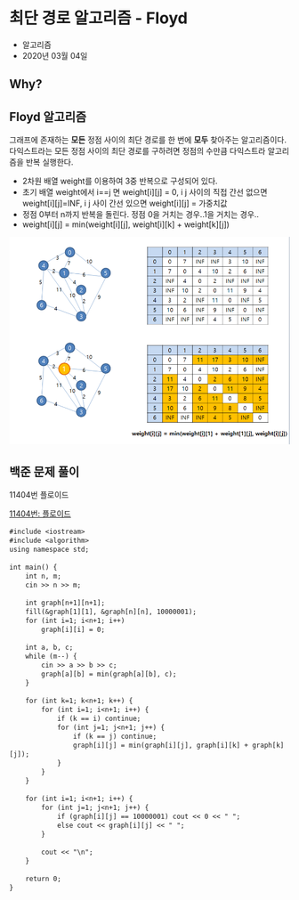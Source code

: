 # 최단 경로 알고리즘 - Floyd

- 알고리즘
- 2020년 03월 04일

## Why?

## Floyd 알고리즘

그래프에 존재하는 **모든** 정점 사이의 최단 경로를 한 번에 **모두** 찾아주는 알고리즘이다. 다익스트라는 모든 정점 사이의 최단 경로를 구하려면 정점의 수만큼 다익스트라 알고리즘을 반복 실행한다.

- 2차원 배열 weight를 이용하여 3중 반복으로 구성되어 있다.
- 초기 배열 weight에서 i==j 면 weight[i][j] = 0, i j 사이의 직접 간선 없으면 weight[i][j]=INF, i j 사이 간선 있으면 weight[i][j] = 가중치값
- 정점 0부터 n까지 반복을 돌린다. 정점 0을 거치는 경우..1을 거치는 경우..
- weight[i][j] = min(weight[i][j], weight[i][k] + weight[k][j])

![Floyd/Untitled.png](Floyd/Untitled.png)

## 백준 문제 풀이

11404번 플로이드

[11404번: 플로이드](https://www.acmicpc.net/problem/11404)

    #include <iostream>
    #include <algorithm>
    using namespace std;
    
    int main() {
    	int n, m;
    	cin >> n >> m;
    	
    	int graph[n+1][n+1];
    	fill(&graph[1][1], &graph[n][n], 10000001);
    	for (int i=1; i<n+1; i++)
    		graph[i][i] = 0;
    		
    	int a, b, c;
    	while (m--) {
    		cin >> a >> b >> c;
    		graph[a][b] = min(graph[a][b], c);
    	}
    	
    	for (int k=1; k<n+1; k++) {
    		for (int i=1; i<n+1; i++) {
    			if (k == i) continue;
    			for (int j=1; j<n+1; j++) {
    				if (k == j) continue;
    				graph[i][j] = min(graph[i][j], graph[i][k] + graph[k][j]);
    			}
    		}
    	}
    	
    	for (int i=1; i<n+1; i++) {
    		for (int j=1; j<n+1; j++) {
    			if (graph[i][j] == 10000001) cout << 0 << " ";
    			else cout << graph[i][j] << " ";
    		}
    			
    		cout << "\n";
    	}
    	
    	return 0;
    }
